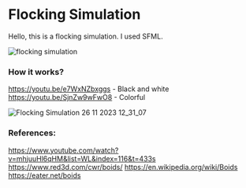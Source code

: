 # Flocking Simulation

Hello, this is a flocking simulation. I used SFML. 

![flocking simulation](https://github.com/tuananohut/Flocking-Simulation/assets/57767763/5dc631ec-16f6-42bb-aa9a-583ebefeca81)

### How it works? 
https://youtu.be/e7WxNZbxggs - Black and white
https://youtu.be/SjnZw9wFwO8 - Colorful

![Flocking Simulation 26 11 2023 12_31_07](https://github.com/tuananohut/Flocking-Simulation/assets/57767763/e2b6d574-0a63-4572-970e-a2be73813800)


### References:
https://www.youtube.com/watch?v=mhjuuHl6qHM&list=WL&index=116&t=433s
https://www.red3d.com/cwr/boids/
https://en.wikipedia.org/wiki/Boids
https://eater.net/boids
